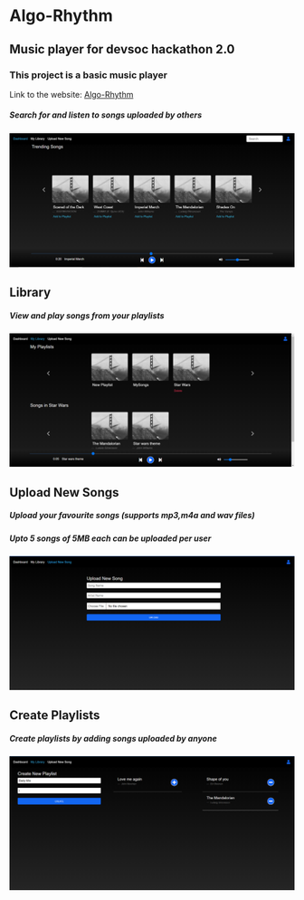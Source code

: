 # Algo-Rhythm
## Music player for devsoc hackathon 2.0

### This project is a basic music player
Link to the website: [Algo-Rhythm](algo-rhythm.herokuapp.com)

##### Search for and listen to songs uploaded by others
![Dashboard](/images/dash.png)

## Library

##### View and play songs from your playlists
![Library](/images/lib.png)

## Upload New Songs

##### Upload your favourite songs (supports mp3,m4a and wav files)
##### Upto 5 songs of 5MB each can be uploaded per user
![Upload Songs](/images/newsong.png)

## Create Playlists

##### Create playlists by adding songs uploaded by anyone
![New Playlist](/images/newpl.png)
